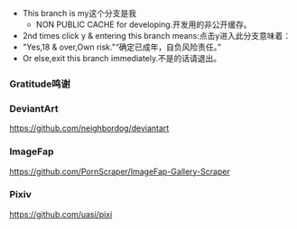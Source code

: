 * This branch is my这个分支是我
  *  NON PUBLIC CACHE for developing.开发用的非公开缓存。
* 2nd times click y & entering this branch means:点击y进入此分支意味着：
* "Yes,18 & over,Own risk."“确定已成年，自负风险责任。”
* Or else,exit this branch immediately.不是的话请退出。

### Gratitude鸣谢

### DeviantArt
https://github.com/neighbordog/deviantart
### ImageFap
https://github.com/PornScraper/ImageFap-Gallery-Scraper
### Pixiv
https://github.com/uasi/pixi
